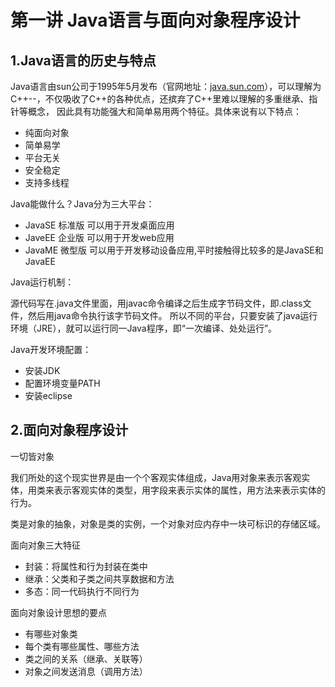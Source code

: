 # 第一讲 Java语言与面向对象程序设计

## 1.Java语言的历史与特点

Java语言由sun公司于1995年5月发布（官网地址：[java.sun.com](http://java.sun.com)），可以理解为C++--，不仅吸收了C++的各种优点，还摈弃了C++里难以理解的多重继承、指针等概念，
因此具有功能强大和简单易用两个特征。具体来说有以下特点：

*  纯面向对象
* 简单易学
* 平台无关
* 安全稳定
* 支持多线程

Java能做什么？Java分为三大平台：

* JavaSE 标准版 可以用于开发桌面应用
* JaveEE 企业版 可以用于开发web应用
* JavaME 微型版 可以用于开发移动设备应用,平时接触得比较多的是JavaSE和JavaEE

Java运行机制：

源代码写在.java文件里面，用javac命令编译之后生成字节码文件，即.class文件，然后用java命令执行该字节码文件。
所以不同的平台，只要安装了java运行环境（JRE），就可以运行同一Java程序，即“一次编译、处处运行”。

Java开发环境配置：

* 安装JDK
* 配置环境变量PATH
* 安装eclipse

## 2.面向对象程序设计

一切皆对象

我们所处的这个现实世界是由一个个客观实体组成，Java用对象来表示客观实体，用类来表示客观实体的类型，用字段来表示实体的属性，用方法来表示实体的行为。

类是对象的抽象，对象是类的实例，一个对象对应内存中一块可标识的存储区域。

面向对象三大特征

* 封装：将属性和行为封装在类中
* 继承：父类和子类之间共享数据和方法
* 多态：同一代码执行不同行为

面向对象设计思想的要点

* 有哪些对象类
* 每个类有哪些属性、哪些方法
* 类之间的关系（继承、关联等）
* 对象之间发送消息（调用方法）






 